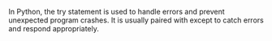 In Python, the try statement is used to handle errors and prevent unexpected program crashes. It is usually paired with except to catch errors and respond appropriately.
